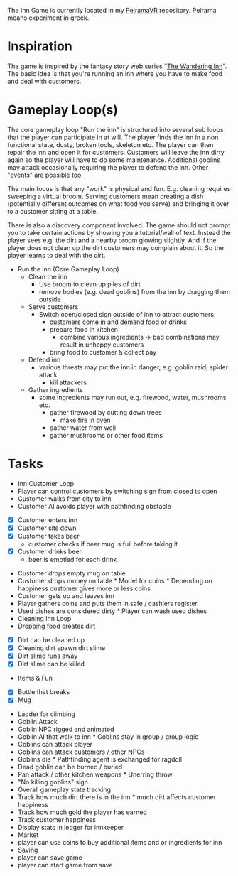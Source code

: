 The Inn Game is currently located in my [PeiramaVR](https://github.com/aerobless/PeiramaVR) repository. Peirama means experiment in greek.

# Inspiration

The game is inspired by the fantasy story web series "[The Wandering Inn](https://wanderinginn.com)". The basic idea is that you're running an inn where you have to make food and deal with customers.

# Gameplay Loop(s)

The core gameplay loop "Run the inn" is structured into several sub loops that the player can participate in at will. The player finds the inn in a non functional state, dusty, broken tools, skeleton etc. The player can then repair the inn and open it for customers. Customers will leave the inn dirty again so the player will have to do some maintenance. Additional goblins may attack occasionally requiring the player to defend the inn. Other "events" are possible too.

The main focus is that any "work" is physical and fun. E.g. cleaning requires sweeping a virtual broom. Serving customers mean creating a dish (potentially different outcomes on what food you serve) and bringing it over to a customer sitting at a table.

There is also a discovery component involved. The game should not prompt you to take certain actions by showing you a tutorial/wall of text. Instead the player sees e.g. the dirt and a nearby broom glowing slightly. And if the player does not clean up the dirt customers may complain about it. So the player learns to deal with the dirt.

* Run the inn (Core Gameplay Loop)
  * Clean the inn
    * Use broom to clean up piles of dirt
    * remove bodies (e.g. dead goblins) from the inn by dragging them outside
  * Serve customers
    * Switch open/closed sign outside of inn to attract customers
      * customers come in and demand food or drinks
      * prepare food in kitchen
        * combine various ingredients -> bad combinations may result in unhappy customers
      * bring food to customer & collect pay
  * Defend inn
    * various threats may put the inn in danger, e.g. goblin raid, spider attack
      * kill attackers
  * Gather ingredients
    * some ingredients may run out, e.g. firewood, water, mushrooms etc.
      * gather firewood by cutting down trees
        * make fire in oven
      * gather water from well
      * gather mushrooms or other food items

# Tasks

*   Inn Customer Loop
  *   Player can control customers by switching sign from closed to open
  *   Customer walks from city to inn
  *   Customer AI avoids player with pathfinding obstacle
  * [x] Customer enters inn
  * [x] Customer sits down
  * [x] Customer takes beer
    *   customer checks if beer mug is full before taking it
  * [x] Customer drinks beer
    *   beer is emptied for each drink
  *   Customer drops empty mug on table
  *   Customer drops money on table
    *   Model for coins
    *   Depending on happiness customer gives more or less coins
  *   Customer gets up and leaves inn
  *   Player gathers coins and puts them in safe / cashiers register
  *   Used dishes are considered dirty
    *   Player can wash used dishes
*   Cleaning Inn Loop
  *   Dropping food creates dirt
  * [x] Dirt can be cleaned up
  * [x] Cleaning dirt spawn dirt slime
  * [x] Dirt slime runs away
  * [x] Dirt slime can be killed
*   Items & Fun
  * [x] Bottle that breaks
  * [x] Mug
  *   Ladder for climbing
*   Goblin Attack
  *   Goblin NPC rigged and animated
  *   Goblin AI that walk to inn
    *   Goblins stay in group / group logic
  *   Goblins can attack player
  *   Goblins can attack customers / other NPCs
  *   Goblins die
    *   Pathfinding agent is exchanged for ragdoll
  *   Dead goblin can be burned / buried
  *   Pan attack / other kitchen weapons
    *   Unerring throw
  *   "No killing goblins" sign
*   Overall gameplay state tracking
  *   Track how much dirt there is in the inn
    *   much dirt affects customer happiness
  *   Track how much gold the player has earned
  *   Track customer happiness
  *   Display stats in ledger for innkeeper
*   Market
  *   player can use coins to buy additional items and or ingredients for inn
*   Saving
  *   player can save game
  *   player can start game from save
